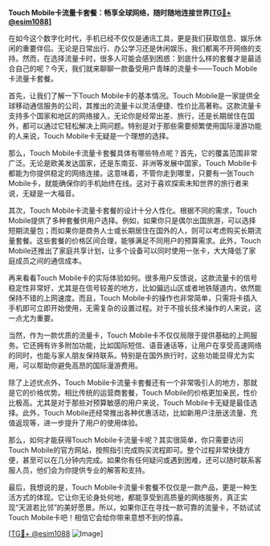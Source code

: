 **Touch Mobile卡流量卡套餐：畅享全球网络，随时随地连接世界[[TG💪+ @esim1088](https://t.me/s/esim1088)]**

在如今这个数字化时代，手机已经不仅仅是通讯工具，更是我们获取信息、娱乐休闲的重要伴侣。无论是日常出行、办公学习还是休闲娱乐，我们都离不开网络的支持。然而，在选择流量卡时，很多人可能会感到困惑：到底什么样的套餐才是最适合自己的呢？今天，我们就来聊聊一款备受用户青睐的流量卡——Touch Mobile卡流量卡套餐。

首先，让我们了解一下Touch Mobile卡的基本情况。Touch Mobile是一家提供全球移动通信服务的公司，其推出的流量卡以灵活便捷、性价比高著称。这款流量卡支持多个国家和地区的网络接入，无论你是经常出差、旅行，还是长期居住在国外，都可以通过它轻松解决上网问题。特别是对于那些需要频繁使用国际漫游功能的人来说，Touch Mobile卡无疑是一个理想的选择。

那么，Touch Mobile卡流量卡套餐具体有哪些特点呢？首先，它的覆盖范围非常广泛。无论是欧美发达国家，还是东南亚、非洲等发展中国家，Touch Mobile卡都能为你提供稳定的网络连接。这意味着，不管你走到哪里，只要有一张Touch Mobile卡，就能确保你的手机始终在线。这对于喜欢探索未知世界的旅行者来说，无疑是一大福音。

其次，Touch Mobile卡流量卡套餐的设计十分人性化。根据不同的需求，Touch Mobile提供了多种套餐供用户选择。例如，如果你只是偶尔出国旅游，可以选择短期流量包；而如果你是商务人士或长期居住在国外的人，则可以考虑购买长期流量套餐。这些套餐的价格区间合理，能够满足不同用户的预算需求。此外，Touch Mobile还推出了家庭共享计划，让多个设备可以同时使用一张卡，大大降低了家庭成员之间的通信成本。

再来看看Touch Mobile卡的实际体验如何。很多用户反馈说，这款流量卡的信号稳定性非常好，尤其是在信号较差的地方，比如偏远山区或者地铁隧道内，依然能保持不错的上网速度。而且，Touch Mobile卡的操作也非常简单，只需将卡插入手机即可立即开始使用，无需复杂的设置过程。对于不擅长技术操作的人来说，这一点尤为重要。

当然，作为一款优质的流量卡，Touch Mobile卡不仅仅局限于提供基础的上网服务。它还拥有许多附加功能，比如国际短信、语音通话等，让用户在享受高速网络的同时，也能与家人朋友保持联系。特别是在国外旅行时，这些功能显得尤为实用，可以帮助你避免高昂的国际漫游费用。

除了上述优点外，Touch Mobile卡流量卡套餐还有一个非常吸引人的地方，那就是它的价格优势。相比传统的运营商套餐，Touch Mobile的价格更加亲民，性价比极高。尤其是对于那些对预算敏感的用户来说，Touch Mobile卡无疑是最佳选择。此外，Touch Mobile还经常推出各种优惠活动，比如新用户注册送流量、充值返现等，进一步提升了用户的使用体验。

那么，如何才能获得Touch Mobile卡流量卡呢？其实很简单，你只需要访问Touch Mobile的官方网站，按照指引完成购买流程即可。整个过程非常快捷方便，甚至可以在几分钟内完成。如果你有任何疑问或遇到困难，还可以随时联系客服人员，他们会为你提供专业的解答和支持。

最后，我想说的是，Touch Mobile卡流量卡套餐不仅仅是一款产品，更是一种生活方式的体现。它让你无论身处何地，都能享受到高质量的网络服务，真正实现“天涯若比邻”的美好愿景。所以，如果你正在寻找一款可靠的流量卡，不妨试试Touch Mobile卡吧！相信它会给你带来意想不到的惊喜。

[[TG💪+ @esim1088](https://t.me/s/esim1088) ![Image](https://i.postimg.cc/4NQfJmqS/Snipaste-2025-05-13-00-14-12.png)]